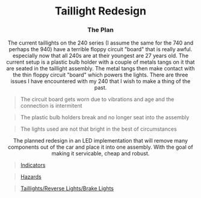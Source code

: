<h1 align="center">
	Taillight Redesign
</h1>
<h3 align="center">
	The Plan
</h3>
<p align="center">
	The current taillights on the 240 series (I assume the same for the 740 and perhaps the 940) have a terrible floppy circuit "board" that is really awful.
	especially now that all 240s are at their youngest are 27 years old.  The current setup is a plastic bulb holder with a couple of metals tangs on it
	that are seated in the taillight assembly.  The metal tangs then make contact with the thin floppy circuit "board" which powers the lights.  There are 
	three issues I have encountered with my 240 that I wish to make a thing of the past.
</p>


>The circuit board gets worn due to vibrations and age and the connection is intermitent


>The plastic bulb holders break and no longer seat into the assembly


>The lights used are not that bright in the best of circumstances


<p align="center">
	The planned redesign in an LED implementation that will remove many components out of the car and place it into one assembly.  With the goal of making it
	servicable, cheap and robust.
</p>

>[Indicators](https://github.com/Hollands09/Guild/tree/main/Volvo/taillights/indicators.md)


>[Hazards](https://github.com/Hollands09/Guild/tree/main/Volvo/taillights/hazards.md)


>[Taillights/Reverse Lights/Brake Lights](https://github.com/Hollands09/Guild/tree/main/Volvo/taillights/tlrlbl.md)